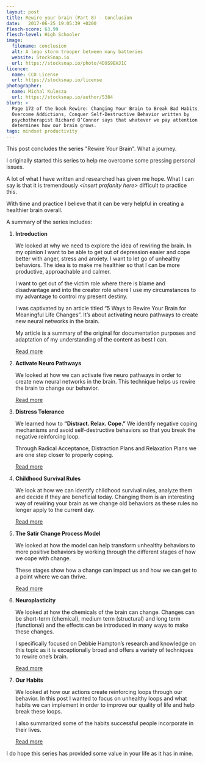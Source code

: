 ```yaml
---
layout: post
title: Rewire your brain (Part 8) - Conclusion
date:   2017-06-25 19:05:39 +0200
flesch-score: 63.99
flesch-level: High Schooler
image:
  filename: conclusion
  alt: A lego storm trooper between many batteries
  website: StockSnap.io
  url: https://stocksnap.io/photo/4D9S9EHJ1C
licence:
  name: CCO License
  url: https://stocksnap.io/license
photographer:
  name: Michal Kulesza
  url: https://stocksnap.io/author/5384
blurb: >
  Page 172 of the book Rewire: Changing Your Brain to Break Bad Habits, 
  Overcome Addictions, Conquer Self-Destructive Behavior written by 
  psychotherapist Richard O’Connor says that whatever we pay attention to 
  determines how our brain grows.
tags: mindset productivity
---
```


This post concludes the series "Rewire Your Brain". What a journey.

I originally started this series to help me overcome some pressing personal 
issues.

A lot of what I have written and researched has given me hope. What I can 
say is that it is tremendously *\<insert profanity here\>* difficult to practice 
this. 

With time and practice I believe that it can be very helpful in creating a 
healthier brain overall.

A summary of the series includes:

1. **Introduction**

   We looked at why we need to explore the idea of rewiring the brain. In my 
   opinion I want to be able to get out of depression easier and cope better 
   with anger, stress and anxiety. I want to let go of unhealthy behaviors. 
   The idea is to make me healthier so that I can be more productive, 
   approachable and calmer.

   I want to get out of the victim role where there is blame and disadvantage 
   and into the creator role where I use my circumstances to my advantage to 
   control my present destiny.

   I was captivated by an article titled “5 Ways to Rewire Your Brain for 
   Meaningful Life Changes”. It’s about activating neuro pathways to create 
   new neural networks in the brain.

   My article is a summary of the original for documentation purposes and 
   adaptation of my understanding of the content as best I can.

   [Read more](/blog/rewire-your-brain-1)

2. **Activate Neuro Pathways**

   We looked at how we can activate five neuro pathways in order to create new 
   neural networks in the brain. This technique helps us rewire the brain to 
   change our behavior.

   [Read more](/blog/rewire-your-brain-2)

3. **Distress Tolerance**

   We learned how to **“Distract. Relax. Cope.”** We identify negative coping 
   mechanisms and avoid self-destructive behaviors so that you break the 
   negative reinforcing loop.

   Through Radical Acceptance, Distraction Plans and Relaxation Plans we are 
   one step closer to properly coping.

   [Read more](/blog/rewire-your-brain-3)

4. **Childhood Survival Rules**

   We look at how we can identify childhood survival rules, analyze them and 
   decide if they are beneficial today. Changing them is an interesting way of 
   rewiring your brain as we change old behaviors as these rules no longer 
   apply to the current day.

   [Read more](/blog/rewire-your-brain-4)

5. **The Satir Change Process Model**

   We looked at how the model can help transform unhealthy behaviors to more 
   positive behaviors by working through the different stages of how we cope 
   with change.

   These stages show how a change can impact us and how we can get to a 
   point where we can thrive.

   [Read more](/blog/rewire-your-brain-5)

6. **Neuroplasticity**

   We looked at how the chemicals of the brain can change. Changes can be 
   short-term (chemical), medium term (structural) and long term (functional) 
   and the effects can be introduced in many ways to make these changes.

   I specifically focused on Debbie Hampton’s research and knowledge on this 
   topic as it is exceptionally broad and offers a variety of techniques to 
   rewire one’s brain.

   [Read more](/blog/rewire-your-brain-6)

7. **Our Habits**

   We looked at how our actions create reinforcing loops through our behavior. 
   In this post I wanted to focus on unhealthy loops and what habits we can 
   implement in order to improve our quality of life and help break these loops.

   I also summarized some of the habits successful people incorporate in their 
   lives.

   [Read more](/blog/rewire-your-brain-7)

I do hope this series has provided some value in your life as it has in mine. 
